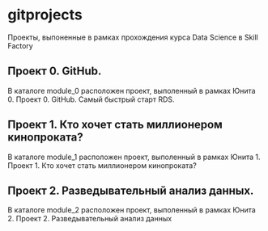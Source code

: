 # gitprojects
Проекты, выпоненные в рамках прохождения курса Data Science в Skill Factory

## Проект 0. GitHub. 
В каталоге module_0 расположен проект, выполенный в рамках Юнита 0. Проект 0. GitHub. Самый быстрый старт RDS.

## Проект 1. Кто хочет стать миллионером кинопроката?
В каталоге module_1 расположен проект, выполенный в рамках Юнита 1. Проект 1. Кто хочет стать миллионером кинопроката?

## Проект 2. Разведывательный анализ данных.
В каталоге module_2 расположен проект, выполенный в рамках Юнита 2. Проект 2. Разведывательный анализ данных 
